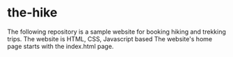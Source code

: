 # the-hike
The following repository is a sample website for booking hiking and trekking trips. The website is HTML, CSS, Javascript based
The website's home page starts with the index.html page.
